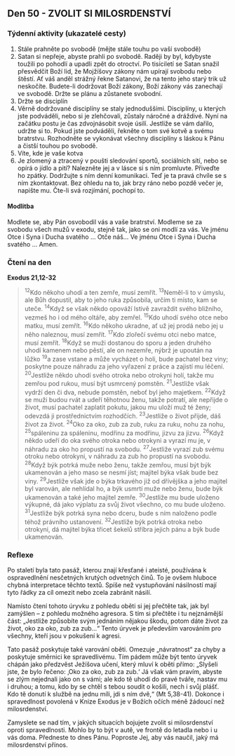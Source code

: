 ## Den 50 - ZVOLIT SI MILOSRDENSTVÍ

### Týdenní aktivity (ukazatelé cesty)

1. Stále prahněte po svobodě (mějte stále touhu po vaší svobodě)
1. Satan si nepřeje, abyste prahli po svobodě. Raději by byl, kdybyste toužili po pohodlí a upadli zpět do otroctví. Po tisíciletí se Satan snažil přesvědčit Boží lid, že Mojžíšovy zákony nám upírají svobodu nebo štěstí. Ať váš anděl strážný řekne Satanovi, že na tento jeho starý trik už neskočíte. Budete-li dodržovat Boží zákony, Boží zákony vás zanechají ve svobodě. Držte se plánu a zůstanete svobodní.
1. Držte se disciplín
1. Věrně dodržované disciplíny se staly jednoduššími. Disciplíny, u kterých jste podváděli, nebo si je zlehčovali, zůstaly náročné a dráždivé. Nyní na začátku postu je čas zdvojnásobit svoje úsilí. Jestliže se vám dařilo, udržte si to. Pokud jste podváděli, řekněte o tom své kotvě a svému bratrstvu. Rozhodněte se vykonávat všechny disciplíny s láskou k Pánu a čistší touhou po svobodě.
1. Víte, kde je vaše kotva
1. Je zlomený a ztracený v poušti sledování sportů, sociálních sítí, nebo se opírá o jídlo a pití? Nalezněte jej a v lásce si s ním promluvte. Přiveďte ho zpátky. Dodržujte s ním denní komunikaci. Teď je ta pravá chvíle se s ním zkontaktovat. Bez ohledu na to, jak brzy ráno nebo pozdě večer je, napište mu. Čte-li svá rozjímání, pochopí to.

#### Modlitba

Modlete se, aby Pán osvobodil vás a vaše bratrství.
Modleme se za svobodu všech mužů v exodu, stejně tak, jako se oni modlí za vás.
Ve jménu Otce i Syna i Ducha svatého … Otče náš… Ve jménu Otce i Syna i Ducha svatého … Amen.

### Čtení na den

**Exodus 21,12-32**

> <sup>12</sup>Kdo někoho uhodí a ten zemře, musí zemřít.
> <sup>13</sup>Neměl-li to v úmyslu, ale Bůh dopustil, aby to jeho ruka způsobila, určím ti místo, kam se uteče.
> <sup>14</sup>Když se však někdo opováží lstivě zavraždit svého bližního, vezmeš ho i od mého oltáře, aby zemřel.
> <sup>15</sup>Kdo uhodí svého otce nebo matku, musí zemřít.
> <sup>16</sup>Kdo někoho ukradne, ať už jej prodá nebo jej u něho naleznou, musí zemřít.
> <sup>17</sup>Kdo zlořečí svému otci nebo matce, musí zemřít.
> <sup>18</sup>Když se muži dostanou do sporu a jeden druhého uhodí kamenem nebo pěstí, ale on nezemře, nýbrž je upoután na lůžko
> <sup>19</sup>a zase vstane a může vycházet o holi, bude pachatel bez viny; poskytne pouze náhradu za jeho vyřazení z práce a zajistí mu léčení.
> <sup>20</sup>Jestliže někdo uhodí svého otroka nebo otrokyni holí, takže mu zemřou pod rukou, musí být usmrcený pomstěn.
> <sup>21</sup>Jestliže však vydrží den či dva, nebude pomstěn, neboť byl jeho majetkem.
> <sup>22</sup>Když se muži budou rvát a udeří těhotnou ženu, takže potratí, ale nepřijde o život, musí pachatel zaplatit pokutu, jakou mu uloží muž té ženy; odevzdá ji prostřednictvím rozhodčích.
> <sup>23</sup>Jestliže o život přijde, dáš život za život.
> <sup>24</sup>Oko za oko, zub za zub, ruku za ruku, nohu za nohu,
> <sup>25</sup>spáleninu za spáleninu, modřinu za modřinu, jizvu za jizvu.
> <sup>26</sup>Když někdo udeří do oka svého otroka nebo otrokyni a vyrazí mu je, v náhradu za oko ho propustí na svobodu.
> <sup>27</sup>Jestliže vyrazí zub svému otroku nebo otrokyni, v náhradu za zub ho propustí na svobodu.
> <sup>28</sup>Když býk potrká muže nebo ženu, takže zemřou, musí být býk ukamenován a jeho maso se nesmí jíst; majitel býka však bude bez viny.
> <sup>29</sup>Jestliže však jde o býka trkavého již od dřívějška a jeho majitel byl varován, ale nehlídal ho, a býk usmrtí muže nebo ženu, bude býk ukamenován a také jeho majitel zemře.
> <sup>30</sup>Jestliže mu bude uloženo výkupné, dá jako výplatu za svůj život všechno, co mu bude uloženo.
> <sup>31</sup>Jestliže býk potrká syna nebo dceru, bude s ním naloženo podle téhož právního ustanovení.
> <sup>32</sup>Jestliže býk potrká otroka nebo otrokyni, dá majitel býka třicet šekelů stříbra jejich pánu a býk bude ukamenován.

### Reflexe

Po staletí byla tato pasáž, kterou znají křesťané i ateisté, používána k ospravedlnění nesčetných krutých odvetných činů. To je
ovšem hluboce chybná interpretace těchto textů. Spíše než vystupňování násilností mají tyto řádky za cíl omezit nebo zcela
zabránit násilí.

Namísto čtení tohoto úryvku z pohledu oběti si jej přečtěte tak, jak byl zamýšlen – z pohledu možného agresora. S tím si přečtěte i
tu nejznámější část: „Jestliže způsobíte svým jednáním nějakou škodu, potom dáte život za život, oko za oko, zub za zub…“ Tento
úryvek je především varováním pro všechny, kteří jsou v pokušení k agresi.

Tato pasáž poskytuje také varování oběti. Omezuje „návratnost“ za chyby a poskytuje směrnici ke spravedlivému. Tím pádem
může být tento úryvek chápán jako předzvěst Ježíšova učení, který mluví k oběti přímo: „Slyšeli jste, že bylo řečeno: ‚Oko za oko,
zub za zub.‘ Já však vám pravím, abyste se zlým nejednali jako on s vámi; ale kdo tě uhodí do pravé tváře, nastav mu i druhou; a
tomu, kdo by se chtěl s tebou soudit o košili, nech i svůj plášť. Kdo tě donutí k službě na jednu míli, jdi s ním dvě,“ (Mt 5,38-41).
Dokonce i spravedlnost povolená v Knize Exodus je v Božích očích méně žádoucí než milosrdenství.

Zamyslete se nad tím, v jakých situacích bojujete zvolit si milosrdenství oproti spravedlnosti. Mohlo by to být v autě, ve frontě do
letadla nebo i u vás doma. Předneste to dnes Pánu. Poproste Jej, aby vás naučil, jaký má milosrdenství přínos.
